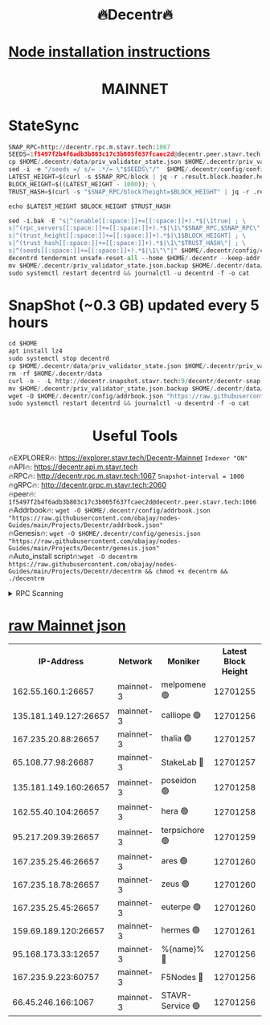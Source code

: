 <h1 align="center"> 🔥Decentr🔥</h1>

[Node installation instructions](https://github.com/obajay/nodes-Guides/tree/main/Projects/Decentr)
=
<h1 align="center"> MAINNET</h1>

# StateSync
```python
SNAP_RPC=http://decentr.rpc.m.stavr.tech:1067
SEEDS=1f5497f2b4f6adb3b803c17c3b005f637fcaec2d@decentr.peer.stavr.tech:1066
cp $HOME/.decentr/data/priv_validator_state.json $HOME/.decentr/priv_validator_state.json.backup
sed -i -e "/seeds =/ s/= .*/= \"$SEEDS\"/"  $HOME/.decentr/config/config.toml
LATEST_HEIGHT=$(curl -s $SNAP_RPC/block | jq -r .result.block.header.height); \
BLOCK_HEIGHT=$((LATEST_HEIGHT - 1000)); \
TRUST_HASH=$(curl -s "$SNAP_RPC/block?height=$BLOCK_HEIGHT" | jq -r .result.block_id.hash)

echo $LATEST_HEIGHT $BLOCK_HEIGHT $TRUST_HASH

sed -i.bak -E "s|^(enable[[:space:]]+=[[:space:]]+).*$|\1true| ; \
s|^(rpc_servers[[:space:]]+=[[:space:]]+).*$|\1\"$SNAP_RPC,$SNAP_RPC\"| ; \
s|^(trust_height[[:space:]]+=[[:space:]]+).*$|\1$BLOCK_HEIGHT| ; \
s|^(trust_hash[[:space:]]+=[[:space:]]+).*$|\1\"$TRUST_HASH\"| ; \
s|^(seeds[[:space:]]+=[[:space:]]+).*$|\1\"\"|" $HOME/.decentr/config/config.toml
decentrd tendermint unsafe-reset-all --home $HOME/.decentr --keep-addr-book
mv $HOME/.decentr/priv_validator_state.json.backup $HOME/.decentr/data/priv_validator_state.json
sudo systemctl restart decentrd && journalctl -u decentrd -f -o cat
```
# SnapShot (~0.3 GB) updated every 5 hours
```python
cd $HOME
apt install lz4
sudo systemctl stop decentrd
cp $HOME/.decentr/data/priv_validator_state.json $HOME/.decentr/priv_validator_state.json.backup
rm -rf $HOME/.decentr/data
curl -o - -L http://decentr.snapshot.stavr.tech:9/decentr/decentr-snap.tar.lz4 | lz4 -c -d - | tar -x -C $HOME/.decentr --strip-components 2
mv $HOME/.decentr/priv_validator_state.json.backup $HOME/.decentr/data/priv_validator_state.json
wget -O $HOME/.decentr/config/addrbook.json "https://raw.githubusercontent.com/obajay/nodes-Guides/main/Projects/Decentr/addrbook.json"
sudo systemctl restart decentrd && journalctl -u decentrd -f -o cat
```

 <h1 align="center"> Useful Tools</h1>

🔥EXPLORER🔥:     https://explorer.stavr.tech/Decentr-Mainnet        `Indexer "ON"` \
🔥API🔥:          https://decentr.api.m.stavr.tech \
🔥RPC🔥:          http://decentr.rpc.m.stavr.tech:1067              `Snapshot-interval = 1000` \
🔥gRPC🔥:         http://decentr.grpc.m.stavr.tech:2060 \
🔥peer🔥:         `1f5497f2b4f6adb3b803c17c3b005f637fcaec2d@decentr.peer.stavr.tech:1066` \
🔥Addrbook🔥:  `wget -O $HOME/.decentr/config/addrbook.json "https://raw.githubusercontent.com/obajay/nodes-Guides/main/Projects/Decentr/addrbook.json"` \
🔥Genesis🔥:  `wget -O $HOME/.decentr/config/genesis.json "https://raw.githubusercontent.com/obajay/nodes-Guides/main/Projects/Decentr/genesis.json"` \
🔥Auto_install script🔥:`wget -O decentrm https://raw.githubusercontent.com/obajay/nodes-Guides/main/Projects/Decentr/decentrm && chmod +x decentrm && ./decentrm`

<details>
<summary>RPC Scanning</summary>

<h2 align="center"> We scan nodes in real time every 4 hours. And we provide the final result of RPC endpoints.
We cannot influence the operation of these nodes in any way. </h2>


```python
If Voting Power is higher than 0 --> then the Node is a validator of the network and may be subject to attack and be a potential threat to the chain.
```
```python
We marked such validators with a red symbol
```

</details>

[raw Mainnet json](https://rpc-check.decentrm.stavr.tech/decentrm/rpc-decentrm-result.json)
=



<table><tr><th>IP-Address</th><th>Network</th><th>Moniker</th><th>Latest Block Height</th><th>Earliest Block Height</th><th>Catching Up</th><th>Tx Index</th><th>Voting Power</th><th>Scan Time</th></tr><tr><td>162.55.160.1:26657</td><td>mainnet-3</td><td>melpomene 🟢</td><td>12701255</td><td>1688950</td><td>False</td><td>on</td><td>0</td><td>2024-02-02T02:55:42.459143545UTC</td></tr><tr><td>135.181.149.127:26657</td><td>mainnet-3</td><td>calliope 🟢</td><td>12701256</td><td>1688950</td><td>False</td><td>on</td><td>0</td><td>2024-02-02T02:55:44.943333972UTC</td></tr><tr><td>167.235.20.88:26657</td><td>mainnet-3</td><td>thalia 🟢</td><td>12701257</td><td>1688950</td><td>False</td><td>on</td><td>0</td><td>2024-02-02T02:55:50.858537032UTC</td></tr><tr><td>65.108.77.98:26687</td><td>mainnet-3</td><td>StakeLab 🔴</td><td>12701257</td><td>1688950</td><td>False</td><td>on</td><td>5646935</td><td>2024-02-02T02:55:51.185856553UTC</td></tr><tr><td>135.181.149.160:26657</td><td>mainnet-3</td><td>poseidon 🟢</td><td>12701258</td><td>1688950</td><td>False</td><td>on</td><td>0</td><td>2024-02-02T02:55:56.003993474UTC</td></tr><tr><td>162.55.40.104:26657</td><td>mainnet-3</td><td>hera 🟢</td><td>12701258</td><td>1688950</td><td>False</td><td>on</td><td>0</td><td>2024-02-02T02:55:58.295009405UTC</td></tr><tr><td>95.217.209.39:26657</td><td>mainnet-3</td><td>terpsichore 🟢</td><td>12701259</td><td>1688950</td><td>False</td><td>on</td><td>0</td><td>2024-02-02T02:56:04.788647937UTC</td></tr><tr><td>167.235.25.46:26657</td><td>mainnet-3</td><td>ares 🟢</td><td>12701260</td><td>1688950</td><td>False</td><td>on</td><td>0</td><td>2024-02-02T02:56:07.151150970UTC</td></tr><tr><td>167.235.18.78:26657</td><td>mainnet-3</td><td>zeus 🟢</td><td>12701260</td><td>1688950</td><td>False</td><td>on</td><td>0</td><td>2024-02-02T02:56:09.428096343UTC</td></tr><tr><td>167.235.25.45:26657</td><td>mainnet-3</td><td>euterpe 🟢</td><td>12701260</td><td>1688950</td><td>False</td><td>on</td><td>0</td><td>2024-02-02T02:56:09.659136231UTC</td></tr><tr><td>159.69.189.120:26657</td><td>mainnet-3</td><td>hermes 🟢</td><td>12701261</td><td>1688950</td><td>False</td><td>on</td><td>0</td><td>2024-02-02T02:56:11.952719107UTC</td></tr><tr><td>95.168.173.33:12657</td><td>mainnet-3</td><td>%{name}% 🔴</td><td>12701256</td><td>8964001</td><td>False</td><td>on</td><td>4262947</td><td>2024-02-02T02:55:46.227374035UTC</td></tr><tr><td>167.235.9.223:60757</td><td>mainnet-3</td><td>F5Nodes 🔴</td><td>12701256</td><td>12380001</td><td>False</td><td>off</td><td>562</td><td>2024-02-02T02:55:46.512545718UTC</td></tr><tr><td>66.45.246.166:1067</td><td>mainnet-3</td><td>STAVR-Service 🟢</td><td>12701256</td><td>12647001</td><td>False</td><td>on</td><td>0</td><td>2024-02-02T02:55:45.563657454UTC</td></tr></table>